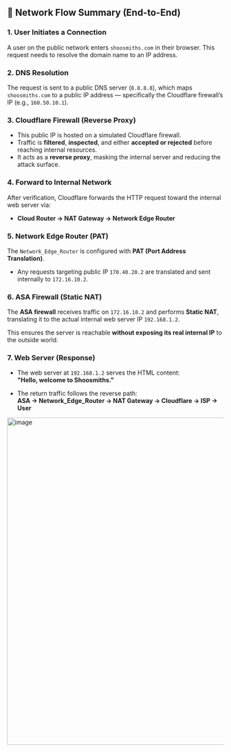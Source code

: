 ## 🔁 Network Flow Summary (End-to-End)

### 1. User Initiates a Connection
A user on the public network enters `shoosmiths.com` in their browser. This request needs to resolve the domain name to an IP address.

### 2. DNS Resolution
The request is sent to a public DNS server (`8.8.8.8`), which maps `shoosmiths.com` to a public IP address — specifically the Cloudflare firewall’s IP (e.g., `160.50.10.1`).

### 3. Cloudflare Firewall (Reverse Proxy)
- This public IP is hosted on a simulated Cloudflare firewall.
- Traffic is **filtered**, **inspected**, and either **accepted or rejected** before reaching internal resources.
- It acts as a **reverse proxy**, masking the internal server and reducing the attack surface.

### 4. Forward to Internal Network
After verification, Cloudflare forwards the HTTP request toward the internal web server via:
- **Cloud Router → NAT Gateway → Network Edge Router**

### 5. Network Edge Router (PAT)
The `Network_Edge_Router` is configured with **PAT (Port Address Translation)**.
- Any requests targeting public IP `170.40.20.2` are translated and sent internally to `172.16.10.2`.

### 6. ASA Firewall (Static NAT)
The **ASA firewall** receives traffic on `172.16.10.2` and performs **Static NAT**, translating it to the actual internal web server IP `192.168.1.2`.

This ensures the server is reachable **without exposing its real internal IP** to the outside world.

### 7. Web Server (Response)
- The web server at `192.168.1.2` serves the HTML content:  
  **"Hello, welcome to Shoosmiths."**

- The return traffic follows the reverse path:  
  **ASA → Network_Edge_Router → NAT Gateway → Cloudflare → ISP → User**
<img width="1819" height="759" alt="image" src="https://github.com/user-attachments/assets/690b2c7a-dbc0-4b05-86df-c93cdeaba85a" />
